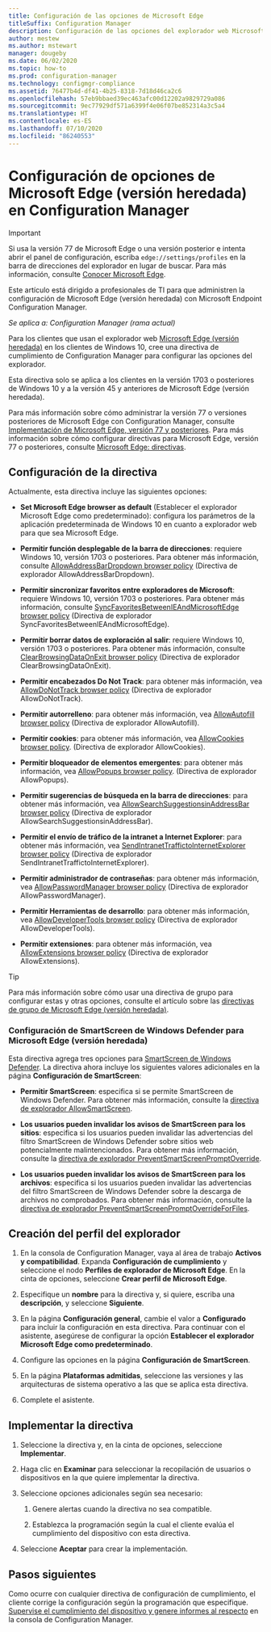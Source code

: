 ```yaml
---
title: Configuración de las opciones de Microsoft Edge
titleSuffix: Configuration Manager
description: Configuración de las opciones del explorador web Microsoft Edge (versión heredada) en los clientes de Windows 10
author: mestew
ms.author: mstewart
manager: dougeby
ms.date: 06/02/2020
ms.topic: how-to
ms.prod: configuration-manager
ms.technology: configmgr-compliance
ms.assetid: 76477b4d-df41-4b25-8318-7d18d46ca2c6
ms.openlocfilehash: 57eb9bbaed39ec463afc00d12202a9829729a086
ms.sourcegitcommit: 9ec77929df571a6399f4e06f07be852314a3c5a4
ms.translationtype: HT
ms.contentlocale: es-ES
ms.lasthandoff: 07/10/2020
ms.locfileid: "86240553"
---
```

# <a name="configure-microsoft-edge-legacy-settings-in-configuration-manager"></a>Configuración de opciones de Microsoft Edge (versión heredada) en Configuration Manager

> [!IMPORTANT]
> Si usa la versión 77 de Microsoft Edge o una versión posterior e intenta abrir el panel de configuración, escriba `edge://settings/profiles` en la barra de direcciones del explorador en lugar de buscar. Para más información, consulte [Conocer Microsoft Edge](https://support.microsoft.com/help/17171/microsoft-edge-get-to-know).
>
> Este artículo está dirigido a profesionales de TI para que administren la configuración de Microsoft Edge (versión heredada) con Microsoft Endpoint Configuration Manager.

*Se aplica a: Configuration Manager (rama actual)*

<!-- 1357310 -->
Para los clientes que usan el explorador web [Microsoft Edge (versión heredada)](https://docs.microsoft.com/microsoft-edge/deploy/) en los clientes de Windows 10, cree una directiva de cumplimiento de Configuration Manager para configurar las opciones del explorador.

Esta directiva solo se aplica a los clientes en la versión 1703 o posteriores de Windows 10 y a la versión 45 y anteriores de Microsoft Edge (versión heredada). <!--511552-->

Para más información sobre cómo administrar la versión 77 o versiones posteriores de Microsoft Edge con Configuration Manager, consulte [Implementación de Microsoft Edge, versión 77 y posteriores](../../apps/deploy-use/deploy-edge.md). Para más información sobre cómo configurar directivas para Microsoft Edge, versión 77 o posteriores, consulte [Microsoft Edge: directivas](https://docs.microsoft.com/DeployEdge/microsoft-edge-policies).

## <a name="policy-settings"></a>Configuración de la directiva

Actualmente, esta directiva incluye las siguientes opciones:

- **Set Microsoft Edge browser as default** (Establecer el explorador Microsoft Edge como predeterminado): configura los parámetros de la aplicación predeterminada de Windows 10 en cuanto a explorador web para que sea Microsoft Edge.

- **Permitir función desplegable de la barra de direcciones**: requiere Windows 10, versión 1703 o posteriores. Para obtener más información, consulte [AllowAddressBarDropdown browser policy](https://docs.microsoft.com/windows/client-management/mdm/policy-csp-browser#browser-allowaddressbardropdown) (Directiva de explorador AllowAddressBarDropdown).

- **Permitir sincronizar favoritos entre exploradores de Microsoft**: requiere Windows 10, versión 1703 o posteriores. Para obtener más información, consulte [SyncFavoritesBetweenIEAndMicrosoftEdge browser policy](https://docs.microsoft.com/windows/client-management/mdm/policy-csp-browser#browser-syncfavoritesbetweenieandmicrosoftedge) (Directiva de explorador SyncFavoritesBetweenIEAndMicrosoftEdge).

- **Permitir borrar datos de exploración al salir**: requiere Windows 10, versión 1703 o posteriores. Para obtener más información, consulte [ClearBrowsingDataOnExit browser policy](https://docs.microsoft.com/windows/client-management/mdm/policy-csp-browser#browser-clearbrowsingdataonexit) (Directiva de explorador ClearBrowsingDataOnExit).

- **Permitir encabezados Do Not Track**: para obtener más información, vea [AllowDoNotTrack browser policy](https://docs.microsoft.com/windows/client-management/mdm/policy-csp-browser#browser-allowdonottrack) (Directiva de explorador AllowDoNotTrack).

- **Permitir autorrelleno**: para obtener más información, vea [AllowAutofill browser policy](https://docs.microsoft.com/windows/client-management/mdm/policy-csp-browser#browser-allowautofill) (Directiva de explorador AllowAutofill).

- **Permitir cookies**: para obtener más información, vea [AllowCookies browser policy](https://docs.microsoft.com/windows/client-management/mdm/policy-csp-browser#browser-allowcookies). (Directiva de explorador AllowCookies).

- **Permitir bloqueador de elementos emergentes**: para obtener más información, vea [AllowPopups browser policy](https://docs.microsoft.com/windows/client-management/mdm/policy-csp-browser#browser-allowpopups). (Directiva de explorador AllowPopups).

- **Permitir sugerencias de búsqueda en la barra de direcciones**: para obtener más información, vea [AllowSearchSuggestionsinAddressBar browser policy](https://docs.microsoft.com/windows/client-management/mdm/policy-csp-browser#browser-allowsearchsuggestionsinaddressbar) (Directiva de explorador AllowSearchSuggestionsinAddressBar).

- **Permitir el envío de tráfico de la intranet a Internet Explorer**: para obtener más información, vea [SendIntranetTraffictoInternetExplorer browser policy](https://docs.microsoft.com/windows/client-management/mdm/policy-csp-browser#browser-sendintranettraffictointernetexplorer) (Directiva de explorador SendIntranetTraffictoInternetExplorer).

- **Permitir administrador de contraseñas**: para obtener más información, vea [AllowPasswordManager browser policy](https://docs.microsoft.com/windows/client-management/mdm/policy-csp-browser#browser-allowpasswordmanager) (Directiva de explorador AllowPasswordManager).

- **Permitir Herramientas de desarrollo**: para obtener más información, vea [AllowDeveloperTools browser policy](https://docs.microsoft.com/windows/client-management/mdm/policy-csp-browser#browser-allowdevelopertools) (Directiva de explorador AllowDeveloperTools).

- **Permitir extensiones**: para obtener más información, vea [AllowExtensions browser policy](https://docs.microsoft.com/windows/client-management/mdm/policy-csp-browser#browser-allowextensions) (Directiva de explorador AllowExtensions).

> [!TIP]
> Para más información sobre cómo usar una directiva de grupo para configurar estas y otras opciones, consulte el artículo sobre las [directivas de grupo de Microsoft Edge (versión heredada)](https://docs.microsoft.com/microsoft-edge/deploy/group-policies/).

### <a name="configure-windows-defender-smartscreen-settings-for-microsoft-edge-legacy"></a>Configuración de SmartScreen de Windows Defender para Microsoft Edge (versión heredada)
<!--1353701-->
Esta directiva agrega tres opciones para [SmartScreen de Windows Defender](https://docs.microsoft.com/windows/security/threat-protection/microsoft-defender-smartscreen/microsoft-defender-smartscreen-overview). La directiva ahora incluye los siguientes valores adicionales en la página **Configuración de SmartScreen**:

- **Permitir SmartScreen**: especifica si se permite SmartScreen de Windows Defender. Para obtener más información, consulte la [directiva de explorador AllowSmartScreen](https://docs.microsoft.com/windows/client-management/mdm/policy-csp-browser#browser-allowsmartscreen).

- **Los usuarios pueden invalidar los avisos de SmartScreen para los sitios**: especifica si los usuarios pueden invalidar las advertencias del filtro SmartScreen de Windows Defender sobre sitios web potencialmente malintencionados. Para obtener más información, consulte la [directiva de explorador PreventSmartScreenPromptOverride](https://docs.microsoft.com/windows/client-management/mdm/policy-csp-browser#browser-preventsmartscreenpromptoverride).

- **Los usuarios pueden invalidar los avisos de SmartScreen para los archivos**: especifica si los usuarios pueden invalidar las advertencias del filtro SmartScreen de Windows Defender sobre la descarga de archivos no comprobados. Para obtener más información, consulte la [directiva de explorador PreventSmartScreenPromptOverrideForFiles](https://docs.microsoft.com/windows/client-management/mdm/policy-csp-browser#browser-preventsmartscreenpromptoverrideforfiles).

## <a name="create-the-browser-profile"></a>Creación del perfil del explorador

1. En la consola de Configuration Manager, vaya al área de trabajo **Activos y compatibilidad**. Expanda **Configuración de cumplimiento** y seleccione el nodo **Perfiles de explorador de Microsoft Edge**. En la cinta de opciones, seleccione **Crear perfil de Microsoft Edge**.

2. Especifique un **nombre** para la directiva y, si quiere, escriba una **descripción**, y seleccione **Siguiente**.

3. En la página **Configuración general**, cambie el valor a **Configurado** para incluir la configuración en esta directiva. Para continuar con el asistente, asegúrese de configurar la opción **Establecer el explorador Microsoft Edge como predeterminado**.

4. Configure las opciones en la página **Configuración de SmartScreen**.

5. En la página **Plataformas admitidas**, seleccione las versiones y las arquitecturas de sistema operativo a las que se aplica esta directiva.

6. Complete el asistente.

## <a name="deploy-the-policy"></a>Implementar la directiva

1. Seleccione la directiva y, en la cinta de opciones, seleccione **Implementar**.

2. Haga clic en **Examinar** para seleccionar la recopilación de usuarios o dispositivos en la que quiere implementar la directiva.

3. Seleccione opciones adicionales según sea necesario:

    1. Genere alertas cuando la directiva no sea compatible.

    2. Establezca la programación según la cual el cliente evalúa el cumplimiento del dispositivo con esta directiva.

4. Seleccione **Aceptar** para crear la implementación.

## <a name="next-steps"></a>Pasos siguientes

Como ocurre con cualquier directiva de configuración de cumplimiento, el cliente corrige la configuración según la programación que especifique. [Supervise el cumplimiento del dispositivo y genere informes al respecto](monitor-compliance-settings.md) en la consola de Configuration Manager.
